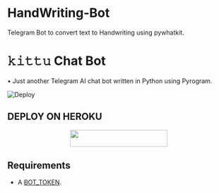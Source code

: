 # HandWriting-Bot
Telegram Bot to convert text to Handwriting using pywhatkit. 
# 𝚔𝚒𝚝𝚝𝚞 Chat Bot
• Just another Telegram AI chat bot written in Python using Pyrogram.


![Deploy](https://telegra.ph/file/f50a8dd474ea430e3a7a5.jpg)

## DEPLOY ON HEROKU

<p align="center"><a href="https://heroku.com/deploy?template=https://github.com/KIRANRAJ6554/HandWriting-Bot"> <img src="https://img.shields.io/badge/Deploy%20To%20Heroku-grey?style=for-the-badge&logo=heroku" width="220" height="38.45"/></a></p>

## Requirements

- A [BOT_TOKEN](https://t.me/botfather).

